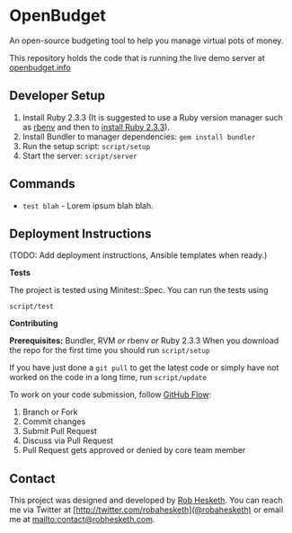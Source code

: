 # OpenBudget

An open-source budgeting tool to help you manage virtual pots of money.

This repository holds the code that is running the live demo server at [openbudget.info](http://openbudget.info)

## Developer Setup

1. Install Ruby 2.3.3 (It is suggested to use a Ruby version manager such as [rbenv](https://github.com/rbenv/rbenv#installation) and then to [install Ruby 2.3.3](https://github.com/rbenv/rbenv#installing-ruby-versions)).
1. Install Bundler to manager dependencies: `gem install bundler`
1. Run the setup script: `script/setup`
1. Start the server: `script/server`

## Commands
- `test blah` - Lorem ipsum blah blah.

## Deployment Instructions

(TODO: Add deployment instructions, Ansible templates when ready.)

**Tests**

The project is tested using Minitest::Spec. You can run the tests using

`script/test`

**Contributing**

**Prerequisites:** Bundler, RVM *or* rbenv *or* Ruby 2.3.3
When you download the repo for the first time you should run
`script/setup`

If you have just done a `git pull` to get the latest code or simply have not worked on the code in a long time, run
`script/update`

To work on your code submission, follow [GitHub Flow](https://guides.github.com/introduction/flow/):

1. Branch or Fork
1. Commit changes
1. Submit Pull Request
1. Discuss via Pull Request
1. Pull Request gets approved or denied by core team member

## Contact

This project was designed and developed by [Rob Hesketh](http://robhesketh.com). You can reach me via Twitter at [http://twitter.com/robahesketh](@robahesketh) or email me at [mailto:contact@robhesketh.com](contact@robhesketh.com).